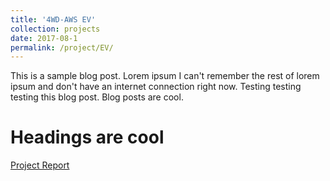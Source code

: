 ```yaml
---
title: '4WD-AWS EV'
collection: projects
date: 2017-08-1
permalink: /project/EV/
---
```


This is a sample blog post. Lorem ipsum I can't remember the rest of lorem ipsum and don't have an internet connection right now. Testing testing testing this blog post. Blog posts are cool.

Headings are cool
======

[Project Report](http://exampleurl.com)
